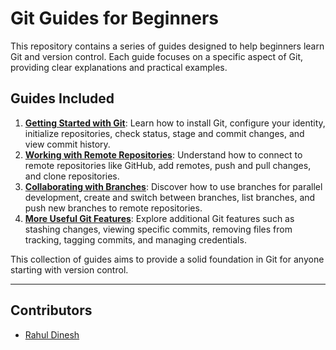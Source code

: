# Git Guides for Beginners

This repository contains a series of guides designed to help beginners learn Git and version control.  Each guide focuses on a specific aspect of Git, providing clear explanations and practical examples.

## Guides Included

1.  **[Getting Started with Git](01-git-guide-getting-started.md)**:  Learn how to install Git, configure your identity, initialize repositories, check status, stage and commit changes, and view commit history.
2.  **[Working with Remote Repositories](02-git-guide-remote-repositories.md)**: Understand how to connect to remote repositories like GitHub, add remotes, push and pull changes, and clone repositories.
3.  **[Collaborating with Branches](03-git-guide-branches.md)**:  Discover how to use branches for parallel development, create and switch between branches, list branches, and push new branches to remote repositories.
4.  **[More Useful Git Features](04-git-guide-more-features.md)**: Explore additional Git features such as stashing changes, viewing specific commits, removing files from tracking, tagging commits, and managing credentials.

This collection of guides aims to provide a solid foundation in Git for anyone starting with version control.

---

## Contributors

*   [Rahul Dinesh](https://github.com/kadavilrauhl) 
